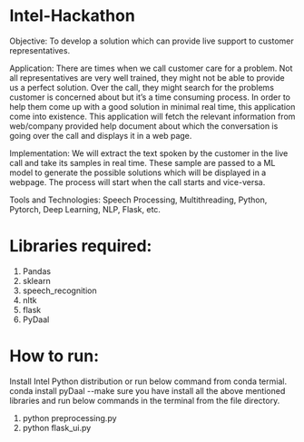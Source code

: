 # Intel-Hackathon

Objective: To develop a solution which can provide live support to customer representatives.

Application: There are times when we call customer care for a problem. Not all representatives are very well trained, they might not be able to provide us a perfect solution. Over the call, they might search for the problems customer is concerned about but it’s a time consuming process. In order to help them come up with a good solution in minimal real time, this application come into existence. This application will fetch the relevant information from web/company provided help document about which the conversation is going over the call and displays it in a web page.

Implementation: We will extract the text spoken by the customer in the live call and take its samples in real time. These sample are passed to a ML model to generate the possible solutions which will be displayed in a webpage. The process will start when the call starts and vice-versa.

Tools and Technologies: Speech Processing, Multithreading, Python, Pytorch, Deep Learning, NLP, Flask, etc.

# Libraries required:
1. Pandas
2. sklearn
3. speech_recognition
4. nltk
5. flask
6. PyDaal


# How to run:
Install Intel Python distribution or run below command from conda termial.
conda install pyDaal
--make sure you have install all the above mentioned libraries and run below commands in the terminal from the file directory.
1. python preprocessing.py
2. python flask_ui.py

